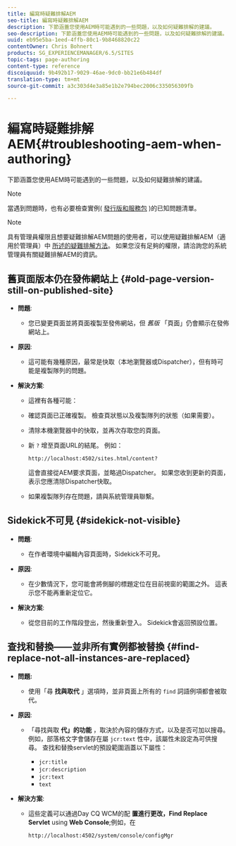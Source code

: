 ```yaml
---
title: 編寫時疑難排解AEM
seo-title: 編寫時疑難排解AEM
description: 下節涵蓋您使用AEM時可能遇到的一些問題，以及如何疑難排解的建議。
seo-description: 下節涵蓋您使用AEM時可能遇到的一些問題，以及如何疑難排解的建議。
uuid: eb95e5ba-1eed-4ffb-80c1-9b8468820c22
contentOwner: Chris Bohnert
products: SG_EXPERIENCEMANAGER/6.5/SITES
topic-tags: page-authoring
content-type: reference
discoiquuid: 9b492b17-9029-46ae-9dc0-bb21e6b484df
translation-type: tm+mt
source-git-commit: a3c303d4e3a85e1b2e794bec2006c335056309fb

---
```



# 編寫時疑難排解AEM{#troubleshooting-aem-when-authoring}

下節涵蓋您使用AEM時可能遇到的一些問題，以及如何疑難排解的建議。

>[!NOTE]
>
>當遇到問題時，也有必要檢查實例( [發行版和服務包](/help/release-notes/known-issues.md) )的已知問題清單。

>[!NOTE]
>
>具有管理員權限且想要疑難排解AEM問題的使用者，可以使用疑難排解AEM（適用於管理員）中 [所述的疑難排解方法](/help/sites-administering/troubleshoot.md)。 如果您沒有足夠的權限，請洽詢您的系統管理員有關疑難排解AEM的資訊。

## 舊頁面版本仍在發佈網站上 {#old-page-version-still-on-published-site}

* **問題**:

   * 您已變更頁面並將頁面複製至發佈網站，但 *舊版* 「頁面」仍會顯示在發佈網站上。

* **原因**:

   * 這可能有幾種原因，最常是快取（本地瀏覽器或Dispatcher），但有時可能是複製隊列的問題。

* **解決方案**:

   * 這裡有各種可能：
   * 確認頁面已正確複製。 檢查頁狀態以及複製隊列的狀態（如果需要）。
   * 清除本機瀏覽器中的快取，並再次存取您的頁面。
   * 新 `?` 增至頁面URL的結尾。 例如：

      `http://localhost:4502/sites.html/content?`

      這會直接從AEM要求頁面，並略過Dispatcher。 如果您收到更新的頁面，表示您應清除Dispatcher快取。

   * 如果複製隊列存在問題，請與系統管理員聯繫。

## Sidekick不可見 {#sidekick-not-visible}

* **問題**:

   * 在作者環境中編輯內容頁面時，Sidekick不可見。

* **原因**:

   * 在少數情況下，您可能會將側腳的標題定位在目前視窗的範圍之外。 這表示您不能再重新定位它。

* **解決方案**:

   * 從您目前的工作階段登出，然後重新登入。 Sidekick會返回預設位置。

## 查找和替換——並非所有實例都被替換 {#find-replace-not-all-instances-are-replaced}

* **問題:**

   * 使用「尋 **找與取代** 」選項時，並非頁面上所有的 `find` 詞語例項都會被取代。

* **原因**:

   * 「尋找與取 **代」的功能** ，取決於內容的儲存方式，以及是否可加以搜尋。 例如，部落格文字會儲存在屬 `jcr:text` 性中，該屬性未設定為可供搜尋。 查找和替換servlet的預設範圍涵蓋以下屬性：

      * `jcr:title`
      * `jcr:description`
      * `jcr:text`
      * `text`

* **解決方案**:

   * 這些定義可以通過Day CQ WCM的配 **置進行更改，Find Replace Servlet** using **Web Console**;例如，在

      `http://localhost:4502/system/console/configMgr`

